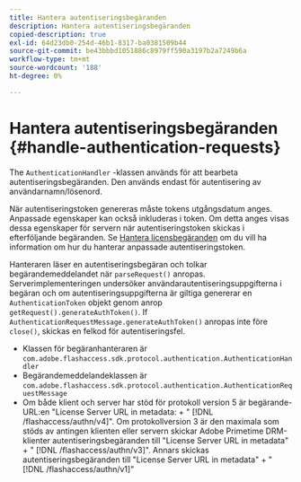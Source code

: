 ```yaml
---
title: Hantera autentiseringsbegäranden
description: Hantera autentiseringsbegäranden
copied-description: true
exl-id: 64d23db0-254d-46b1-8317-ba0381509b44
source-git-commit: be43bbbd1051886c8979ff590a3197b2a7249b6a
workflow-type: tm+mt
source-wordcount: '188'
ht-degree: 0%

---
```


# Hantera autentiseringsbegäranden {#handle-authentication-requests}

The `AuthenticationHandler` -klassen används för att bearbeta autentiseringsbegäranden. Den används endast för autentisering av användarnamn/lösenord.

När autentiseringstoken genereras måste tokens utgångsdatum anges. Anpassade egenskaper kan också inkluderas i token. Om detta anges visas dessa egenskaper för servern när autentiseringstoken skickas i efterföljande begäranden. Se [Hantera licensbegäranden](../../protecting-content/implementing-the-license-server/handling-license-reqs/license-handling-classes.md) om du vill ha information om hur du hanterar anpassade autentiseringstoken.

Hanteraren läser en autentiseringsbegäran och tolkar begärandemeddelandet när `parseRequest()` anropas. Serverimplementeringen undersöker användarautentiseringsuppgifterna i begäran och om autentiseringsuppgifterna är giltiga genererar en `AuthenticationToken` objekt genom anrop `getRequest().generateAuthToken()`. If `AuthenticationRequestMessage.generateAuthToken()` anropas inte före `close()`, skickas en felkod för autentiseringsfel.

* Klassen för begäranhanteraren är `com.adobe.flashaccess.sdk.protocol.authentication.AuthenticationHandler`
* Begärandemeddelandeklassen är `com.adobe.flashaccess.sdk.protocol.authentication.AuthenticationRequestMessage`
* Om både klient och server har stöd för protokoll version 5 är begärande-URL:en &quot;License Server URL in metadata: + &quot; [!DNL /flashaccess/authn/v4]&quot;. Om protokollversion 3 är den maximala som stöds av antingen klienten eller servern skickar Adobe Primetime DRM-klienter autentiseringsbegäranden till &quot;License Server URL in metadata&quot; + &quot; [!DNL /flashaccess/authn/v3]&quot;. Annars skickas autentiseringsbegäranden till &quot;License Server URL in metadata&quot; + &quot; [!DNL /flashaccess/authn/v1]&quot;
